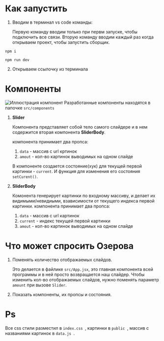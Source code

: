 # Как запустить
1. Вводим в терминал vs code команды:

   Первую команду вводим только при первм запуске, чтобы подключить все связи.
   Вторую команду вводим каждый раз когда открываем проект, чтобы запустить сборщик.
```
npm i
```
```
npm run dev
```
2. Открываем ссылочку из терминала
# Компоненты
![Иллюстрация компонент](https://i.ibb.co/pypF9TX/components.jpg)
Разработанные компоненты находятся в папочке ```src/components```
1. **Slider**
   
   Компонента представляет собой тело самого слайдере и в нем содержится вторая компонента **SliderBody**.
   
   компонента принимает два пропса:
   1. ```data``` - массив с url кртинок
   2. ```amout``` - кол-во картинок выводимых на одном слайде
  
   В компоненте создается состояние(хук) для текущей первой картинки - ```сurrent```.
   И функция для изменения его состояния ```setCurent()```.
      
3. **SliderBody**
   
   Комонента генерирует картинки по входному массиву, и делает их видимыми/невидиыми, взависимости от текущего индекса первой картинки.
   компонента принимает два пропса:
   1. ```data``` - массив с url картинок
   2. ```current``` - индекс текущей первой картинки
   3. ```amout``` - кол-во картинок выводимых на одном слайде
  
# Что может спросить Озерова
   1. Поменять количество отображаемых слайдов.
  
      Это делается в файлике ```src/App.jsx```, это главная компонента всей программы и в ней просто возвращается наш слайдер. Чтобы изменить кол-во отображаемых слайдов, нужно поменять параметр ```amount``` при вызове ```Slider```.
   2. Показать компоненты, их пропсы и состояния.
# Ps
   Все css стили разместил в  ```index.css ```, картинки в  ```public ```, массив с названиями картинок в  ```data.js ```.
